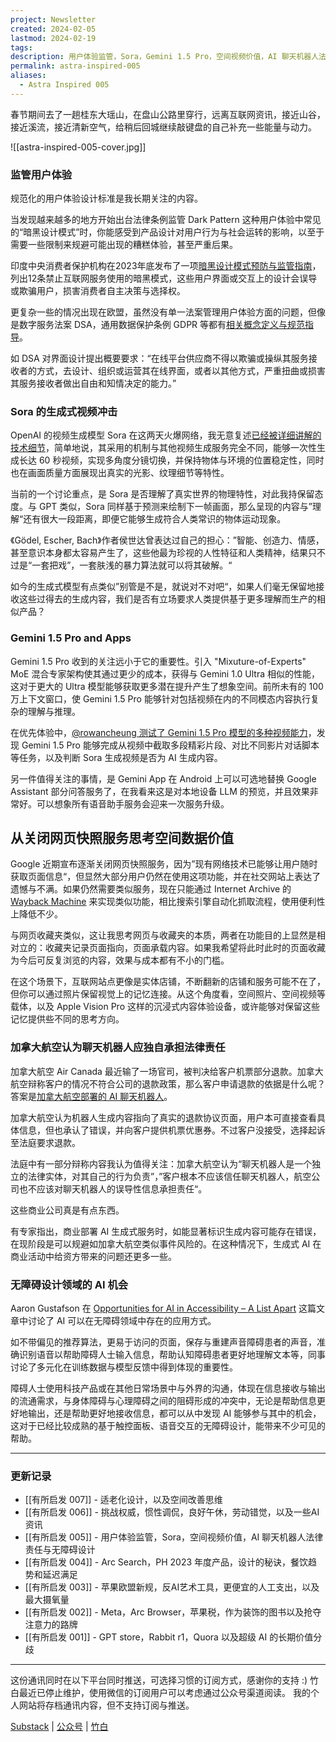 ```yaml
---
project: Newsletter
created: 2024-02-05
lastmod: 2024-02-19
tags: 
description: 用户体验监管，Sora，Gemini 1.5 Pro，空间视频价值，AI 聊天机器人法律责任与无障碍设计
permalink: astra-inspired-005
aliases:
  - Astra Inspired 005
---
```

春节期间去了一趟桂东大瑶山，在盘山公路里穿行，远离互联网资讯，接近山谷，接近溪流，接近清新空气，给稍后回城继续敲键盘的自己补充一些能量与动力。

![[astra-inspired-005-cover.jpg]]

### 监管用户体验

规范化的用户体验设计标准是我长期关注的内容。

当发现越来越多的地方开始出台法律条例监管 Dark Pattern 这种用户体验中常见的“暗黑设计模式”时，你能感受到产品设计对用户行为与社会运转的影响，以至于需要一些限制来规避可能出现的糟糕体验，甚至严重后果。

印度中央消费者保护机构在2023年底发布了一项[暗黑设计模式预防与监管指南](https://www.dataguidance.com/news/india-guidelines-dark-patterns-published-official)，列出12条禁止互联网服务使用的暗黑模式，这些用户界面或交互上的设计会误导或欺骗用户，损害消费者自主决策与选择权。

更复杂一些的情况出现在欧盟，虽然没有单一法案管理用户体验方面的问题，但像是数字服务法案 DSA，通用数据保护条例 GDPR 等都有[相关概念定义与规范指导](https://yishan.craft.me/by6ar6TU5FIvvY)。

如 DSA 对界面设计提出概要要求：“在线平台供应商不得以欺骗或操纵其服务接收者的方式，去设计、组织或运营其在线界面，或者以其他方式，严重扭曲或损害其服务接收者做出自由和知情决定的能力。”
### Sora 的生成式视频冲击

OpenAI 的视频生成模型 Sora 在这两天火爆网络，我无意复述[已经被详细讲解的技术细节](https://m.huxiu.com/article/2683137.html)，简单地说，其采用的机制与其他视频生成服务完全不同，能够一次性生成长达 60 秒视频，实现多角度分镜切换，并保持物体与环境的位置稳定性，同时也在画面质量方面展现出真实的光影、纹理细节等特性。

当前的一个讨论重点，是 Sora 是否理解了真实世界的物理特性，对此我持保留态度。与 GPT 类似，Sora 同样基于预测来绘制下一帧画面，那么呈现的内容与”理解“还有很大一段距离，即便它能够生成符合人类常识的物体运动现象。

《Gödel, Escher, Bach》作者侯世达曾表达过自己的担心：”智能、创造力、情感，甚至意识本身都太容易产生了，这些他最为珍视的人性特征和人类精神，结果只不过是“一套把戏”，一套肤浅的暴力算法就可以将其破解。“

如今的生成式模型有点类似”别管是不是，就说对不对吧“，如果人们毫无保留地接收这些过得去的生成内容，我们是否有立场要求人类提供基于更多理解而生产的相似产品？
### Gemini 1.5 Pro and Apps

Gemini 1.5 Pro 收到的关注远小于它的重要性。引入 "Mixuture-of-Experts" MoE 混合专家架构使其通过更少的成本，获得与 Gemini 1.0 Ultra 相似的性能，这对于更大的 Ultra 模型能够获取更多潜在提升产生了想象空间。前所未有的 100 万上下文窗口，使 Gemini 1.5 Pro 能够针对包括视频在内的不同模态内容执行复杂的理解与推理。

在优先体验中，[@rowancheung 测试了 Gemini 1.5 Pro 模型的多种视频能力](https://twitter.com/rowancheung/status/1759280384930459941)，发现 Gemini 1.5 Pro 能够完成从视频中截取多段精彩片段、对比不同影片对话脚本等任务，以及判断 Sora 生成视频是否为 AI 生成内容。

另一件值得关注的事情，是 Gemini App 在 Android 上可以可选地替换 Google Assistant 部分问答服务了，在我看来这是对本地设备 LLM 的预览，并且效果非常好。可以想象所有语音助手服务会迎来一次服务升级。
## 从关闭网页快照服务思考空间数据价值

Google 近期宣布逐渐关闭网页快照服务，因为”现有网络技术已能够让用户随时获取页面信息“，但显然大部分用户仍然在使用这项功能，并在社交网站上表达了遗憾与不满。如果仍然需要类似服务，现在只能通过 Internet Archive 的 [Wayback Machine](https://archive.org/web/g) 来实现类似功能，相比搜索引擎自动化抓取流程，使用便利性上降低不少。

与网页收藏夹类似，这让我思考网页与收藏夹的本质，两者在功能目的上显然是相对立的：收藏夹记录页面指向，页面承载内容。如果我希望将此时此时的页面收藏为今后可反复浏览的内容，效果与成本都有不小的门槛。

在这个场景下，互联网站点更像是实体店铺，不断翻新的店铺和服务可能不在了，但你可以通过照片保留视觉上的记忆连接。从这个角度看，空间照片、空间视频等载体，以及 Apple Vision Pro 这样的沉浸式内容体验设备，或许能够对保留这些记忆提供些不同的思考方向。
### 加拿大航空认为聊天机器人应独自承担法律责任

加拿大航空 Air Canada 最近输了一场官司，被判决给客户机票部分退款。加拿大航空辩称客户的情况不符合公司的退款政策，那么客户申请退款的依据是什么呢？答案是[加拿大航空部署的 AI 聊天机器人](https://arstechnica.com/tech-policy/2024/02/air-canada-must-honor-refund-policy-invented-by-airlines-chatbot/)。

加拿大航空认为机器人生成内容指向了真实的退款协议页面，用户本可直接查看具体信息，但也承认了错误，并向客户提供机票优惠券。不过客户没接受，选择起诉至法庭要求退款。

法庭中有一部分辩称内容我认为值得关注：加拿大航空认为“聊天机器人是一个独立的法律实体，对其自己的行为负责”，”客户根本不应该信任聊天机器人，航空公司也不应该对聊天机器人的误导性信息承担责任“。

这些商业公司真是有点东西。

有专家指出，商业部署 AI 生成式服务时，如能显著标识生成内容可能存在错误，在现阶段是可以规避如加拿大航空类似事件风险的。在这种情况下，生成式 AI 在商业活动中给资方带来的问题还更多一些。
### 无障碍设计领域的 AI 机会

Aaron Gustafson 在 [Opportunities for AI in Accessibility – A List Apart](https://alistapart.com/article/opportunities-for-ai-in-accessibility/) 这篇文章中讨论了 AI 可以在无障碍领域中存在的应用方式。

如不带偏见的推荐算法，更易于访问的页面，保存与重建声音障碍患者的声音，准确识别语音以帮助障碍人士输入信息，帮助认知障碍患者更好地理解文本等，同事讨论了多元化在训练数据与模型反馈中得到体现的重要性。

障碍人士使用科技产品或在其他日常场景中与外界的沟通，体现在信息接收与输出的流通需求，与身体障碍与心理障碍之间的阻碍形成的冲突中，无论是帮助信息更好地输出，还是帮助更好地接收信息，都可以从中发现 AI 能够参与其中的机会，这对于已经比较成熟的基于触控面板、语音交互的无障碍设计，能带来不少可见的帮助。

---
### 更新记录

- [[有所启发 007]] - 适老化设计，以及空间改善思维
- [[有所启发 006]] - 挑战权威，惯性调侃，良好午休，劳动错觉，以及一些AI资讯
- [[有所启发 005]] - 用户体验监管，Sora，空间视频价值，AI 聊天机器人法律责任与无障碍设计
- [[有所启发 004]] - Arc Search，PH 2023 年度产品，设计的秘诀，餐饮趋势和延迟满足
- [[有所启发 003]] - 苹果欧盟新规，反AI艺术工具，更便宜的人工支出，以及最大摄氧量
-  [[有所启发 002]] - Meta，Arc Browser，苹果税，作为装饰的图书以及抢夺注意力的路牌
-  [[有所启发 001]] - GPT store，Rabbit r1，Quora 以及超级 AI 的长期价值分歧

---

这份通讯同时在以下平台同时推送，可选择习惯的订阅方式，感谢你的支持 :)
竹白最近已停止维护，使用微信的订阅用户可以考虑通过公众号渠道阅读。
我的个人网站将存档通讯内容，但不支持订阅与推送。

[Substack](https://yishan.substack.com/) | [公众号](https://mp.weixin.qq.com/s/Vg3Cf9yIRhAIGyQiKUa7SQ) | [竹白](https://speciouspm.zhubai.love/)